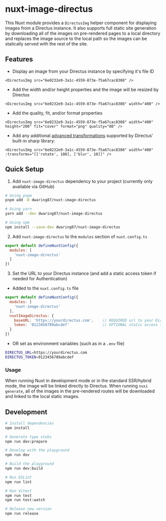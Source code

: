 # nuxt-image-directus

This Nuxt module provides a `DirectusImg` helper component for displaying images from a Directus instance.  It also supports full static site generation by downloading all of the images on pre-rendered pages to a local directory and replaces the image source to the local path so the images can be statically served with the rest of the site.

## Features

- Display an image from your Directus instance by specifying it's file ID

```vue
<DirectusImg src="6e0232e9-3a1c-4559-873e-f5a67cac8308" />
```

- Add the width and/or height properties and the image will be resized by Directus

```vue
<DirectusImg src="6e0232e9-3a1c-4559-873e-f5a67cac8308" width="400" />
```

- Add the quality, fit, and/or format properties

```vue
<DirectusImg src="6e0232e9-3a1c-4559-873e-f5a67cac8308" width="400" height="200" fit="cover" format="png" quality="80" />
```

- Add any additional [advanced transformations](https://docs.directus.io/reference/files.html#advanced-transformations) supported by Directus' built-in sharp library:

```vue
<DirectusImg src="6e0232e9-3a1c-4559-873e-f5a67cac8308" width="400" :transforms="[['rotate', 180], ['blur', 10]]" />
```

## Quick Setup

1. Add `nuxt-image-directus` dependency to your project (currently only available via GitHub)

```bash
# Using pnpm
pnpm add -D dwaring87/nuxt-image-directus

# Using yarn
yarn add --dev dwaring87/nuxt-image-directus

# Using npm
npm install --save-dev dwaring87/nuxt-image-directus
```

2. Add `nuxt-image-directus` to the `modules` section of `nuxt.config.ts`

```js
export default defineNuxtConfig({
  modules: [
    'nuxt-image-directus'
  ]
})
```

3. Set the URL to your Directus instance (and add a static access token if needed for Authentication)

- Added to the `nuxt.config.ts` file

```js
export default defineNuxtConfig({
  modules: [
    'nuxt-image-directus'
  ],
  nuxtImageDirectus: {
    baseURL: 'https://yourdirectus.com',    // REQUIRED url to your Directus instance
    token: '0123456789abcdef'               // OPTIONAL static access token for authentication
  }
})
```

- OR set as environment variables (such as in a `.env` file)

```sh
DIRECTUS_URL=https://yourdirectus.com
DIRECTUS_TOKEN=0123456789abcdef
```

### Usage

When running Nuxt in development mode or in the standard SSR/hybrid mode, the image will be linked directly to Directus.  When running `nuxi generate`, all of the images in the pre-rendered routes will be downloaded and linked to the local static images.

## Development

```bash
# Install dependencies
npm install

# Generate type stubs
npm run dev:prepare

# Develop with the playground
npm run dev

# Build the playground
npm run dev:build

# Run ESLint
npm run lint

# Run Vitest
npm run test
npm run test:watch

# Release new version
npm run release
```

